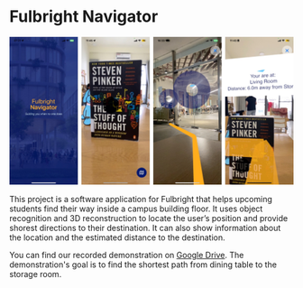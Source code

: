 # Fulbright Navigator

![](assets/16850773397894.jpg)

This project is a software application for Fulbright that helps upcoming students find their way inside a campus building floor. It uses object recognition and 3D reconstruction to locate the user’s position and provide shorest directions to their destination. It can also show information about the location and the estimated distance to the destination.

You can find our recorded demonstration on [Google Drive](https://drive.google.com/file/d/1jHGFkr4yGbOnUsNLieo3s2S_bsND1loj/view?usp=share_link). The demonstration's goal is to find the shortest path from dining table to the storage room.